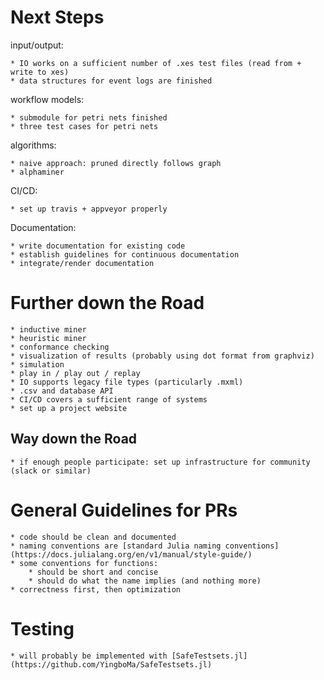 # Next Steps

input/output:
    
    * IO works on a sufficient number of .xes test files (read from + write to xes)
    * data structures for event logs are finished

workflow models:

    * submodule for petri nets finished
    * three test cases for petri nets

algorithms:

    * naive approach: pruned directly follows graph
    * alphaminer

CI/CD:

    * set up travis + appveyor properly

Documentation:

    * write documentation for existing code
    * establish guidelines for continuous documentation
    * integrate/render documentation



# Further down the Road

    * inductive miner
    * heuristic miner
    * conformance checking 
    * visualization of results (probably using dot format from graphviz)
    * simulation 
    * play in / play out / replay
    * IO supports legacy file types (particularly .mxml)
    * .csv and database API 
    * CI/CD covers a sufficient range of systems
    * set up a project website

## Way down the Road

    * if enough people participate: set up infrastructure for community (slack or similar)



# General Guidelines for PRs

    * code should be clean and documented
    * naming conventions are [standard Julia naming conventions](https://docs.julialang.org/en/v1/manual/style-guide/)
    * some conventions for functions: 
        * should be short and concise
        * should do what the name implies (and nothing more)
    * correctness first, then optimization


# Testing

    * will probably be implemented with [SafeTestsets.jl](https://github.com/YingboMa/SafeTestsets.jl)